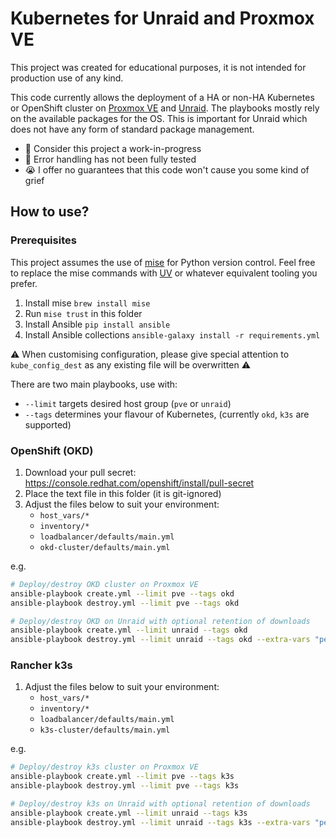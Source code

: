 # Kubernetes for Unraid and Proxmox VE

This project was created for educational purposes, it is not intended for
production use of any kind.

This code currently allows the deployment of a HA or non-HA Kubernetes or
OpenShift cluster on [Proxmox VE](https://proxmox.com/products/proxmox-virtual-environment/overview)
and [Unraid](https://unraid.net). The playbooks mostly rely on the available
packages for the OS. This is important for Unraid which does not have any form
of standard package management.

- 🚧 Consider this project a work-in-progress
- 🚨 Error handling has not been fully tested
- 😭 I offer no guarantees that this code won't cause you some kind of grief

## How to use?

### Prerequisites

This project assumes the use of [mise](https://mise.jdx.dev/) for Python
version control. Feel free to replace the mise commands with [UV](https://github.com/astral-sh/uv)
or whatever equivalent tooling you prefer.

1. Install mise `brew install mise`
1. Run `mise trust` in this folder
1. Install Ansible `pip install ansible`
1. Install Ansible collections `ansible-galaxy install -r requirements.yml`

⚠️ When customising configuration, please give special attention to
`kube_config_dest` as any existing file will be overwritten ⚠️

There are two main playbooks, use with:

- `--limit` targets desired host group (`pve` or `unraid`)
- `--tags` determines your flavour of Kubernetes, (currently `okd`, `k3s` are supported)

### OpenShift (OKD)

1. Download your pull secret: https://console.redhat.com/openshift/install/pull-secret
1. Place the text file in this folder (it is git-ignored)
1. Adjust the files below to suit your environment:
   - `host_vars/*`
   - `inventory/*`
   - `loadbalancer/defaults/main.yml`
   - `okd-cluster/defaults/main.yml`

e.g.

```sh
# Deploy/destroy OKD cluster on Proxmox VE
ansible-playbook create.yml --limit pve --tags okd
ansible-playbook destroy.yml --limit pve --tags okd

# Deploy/destroy OKD on Unraid with optional retention of downloads
ansible-playbook create.yml --limit unraid --tags okd
ansible-playbook destroy.yml --limit unraid --tags okd --extra-vars "persistence_cleanup=false"
```

### Rancher k3s

1. Adjust the files below to suit your environment:
   - `host_vars/*`
   - `inventory/*`
   - `loadbalancer/defaults/main.yml`
   - `k3s-cluster/defaults/main.yml`

e.g.

```sh
# Deploy/destroy k3s cluster on Proxmox VE
ansible-playbook create.yml --limit pve --tags k3s
ansible-playbook destroy.yml --limit pve --tags k3s

# Deploy/destroy k3s on Unraid with optional retention of downloads
ansible-playbook create.yml --limit unraid --tags k3s
ansible-playbook destroy.yml --limit unraid --tags k3s --extra-vars "persistence_cleanup=false"
```
